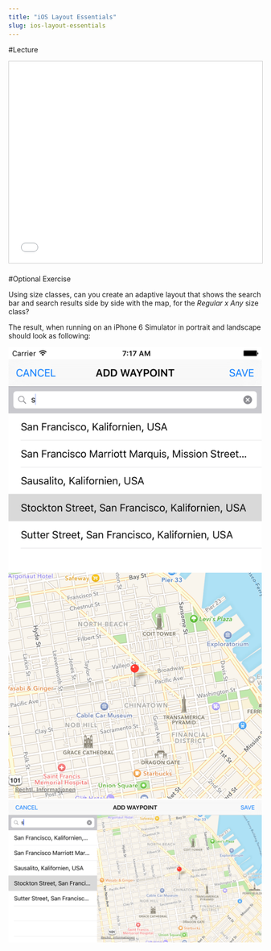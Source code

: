 ```yaml
---
title: "iOS Layout Essentials"
slug: ios-layout-essentials
---
```


#Lecture

<iframe src="//www.slideshare.net/slideshow/embed_code/key/kNWkYk0rJI1gCA" width="100%" height="400" frameborder="0" marginwidth="0" marginheight="0" scrolling="no" style="border:1px solid #CCC; border-width:1px; margin-bottom:5px; max-width: 100%;" allowfullscreen> </iframe>

#Optional Exercise

Using size classes, can you create an adaptive layout that shows the search bar and search results side by side with the map, for the *Regular x Any* size class?

The result, when running on an iPhone 6 Simulator in portrait and landscape should look as following:

![](portrait_waypoints.png)
![](landscape_waypoints.png)
